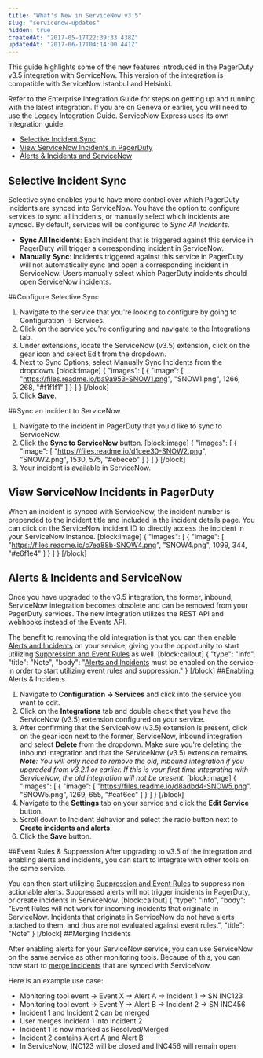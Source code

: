 ```yaml
---
title: "What's New in ServiceNow v3.5"
slug: "servicenow-updates"
hidden: true
createdAt: "2017-05-17T22:39:33.438Z"
updatedAt: "2017-06-17T04:14:00.441Z"
---
```

This guide highlights some of the new features introduced in the PagerDuty v3.5 integration with ServiceNow. This version of the integration is compatible with ServiceNow Istanbul and Helsinki.

Refer to the Enterprise Integration Guide for steps on getting up and running with the latest integration. If you are on Geneva or earlier, you will need to use the Legacy Integration Guide. ServiceNow Express uses its own integration guide.

- [Selective Incident Sync](#section-selective-incident-sync)
- [View ServiceNow Incidents in PagerDuty](#section-view-servicenow-incidents-in-pagerduty)
- [Alerts & Incidents and ServiceNow](#section-alerts-incidents-and-servicenow) 
## Selective Incident Sync

Selective sync enables you to have more control over which PagerDuty incidents are synced into ServiceNow. You have the option to configure services to sync all incidents, or manually select which incidents are synced. By default, services will be configured to *Sync All Incidents*.

- **Sync All Incidents**: Each incident that is triggered against this service in PagerDuty will trigger a corresponding incident in ServiceNow.
- **Manually Sync**: Incidents triggered against this service in PagerDuty will not automatically sync and open a corresponding incident in ServiceNow. Users manually select which PagerDuty incidents should open ServiceNow incidents.

##Configure Selective Sync
1. Navigate to the service that you're looking to configure by going to Configuration → Services.
2. Click on the service you're configuring and navigate to the Integrations tab.
3. Under extensions, locate the ServiceNow (v3.5) extension, click on the gear icon and select Edit from the dropdown.
4. Next to Sync Options, select Manually Sync Incidents from the dropdown.
[block:image]
{
  "images": [
    {
      "image": [
        "https://files.readme.io/ba9a953-SNOW1.png",
        "SNOW1.png",
        1266,
        268,
        "#f1f1f1"
      ]
    }
  ]
}
[/block]
5. Click **Save**.

##Sync an Incident to ServiceNow
1. Navigate to the incident in PagerDuty that you'd like to sync to ServiceNow.
2. Click the **Sync to ServiceNow** button.
[block:image]
{
  "images": [
    {
      "image": [
        "https://files.readme.io/d1cee30-SNOW2.png",
        "SNOW2.png",
        1530,
        575,
        "#ebeceb"
      ]
    }
  ]
}
[/block]
3. Your incident is available in ServiceNow.
## View ServiceNow Incidents in PagerDuty

When an incident is synced with ServiceNow, the incident number is prepended to the incident title and included in the incident details page. You can click on the ServiceNow incident ID to directly access the incident in your ServiceNow instance.
[block:image]
{
  "images": [
    {
      "image": [
        "https://files.readme.io/c7ea88b-SNOW4.png",
        "SNOW4.png",
        1099,
        344,
        "#e6f1e4"
      ]
    }
  ]
}
[/block]

## Alerts & Incidents and ServiceNow

Once you have upgraded to the v3.5 integration, the former, inbound, ServiceNow integration becomes obsolete and can be removed from your PagerDuty services. The new integration utilizes the REST API and webhooks instead of the Events API.

The benefit to removing the old integration is that you can then enable [Alerts and Incidents](/docs/alerts#section-getting-started-with-alerts-and-incidents) on your service, giving you the opportunity to start utilizing [Suppression and Event Rules](/docs/event-management-tools#section-suppression-and-event-rules) as well.
[block:callout]
{
  "type": "info",
  "title": "Note",
  "body": "[Alerts and Incidents](/docs/alerts#section-getting-started-with-alerts-and-incidents) must be enabled on the service in order to start utilizing event rules and suppression."
}
[/block]
##Enabling Alerts & Incidents
1. Navigate to **Configuration → Services** and click into the service you want to edit.
2. Click on the **Integrations** tab and double check that you have the ServiceNow (v3.5) extension configured on your service.
3. After confirming that the ServiceNow (v3.5) extension is present, click on the gear icon next to the former, ServiceNow, inbound integration and select **Delete** from the dropdown. Make sure you're deleting the inbound integration and that the ServiceNow (v3.5) extension remains. ***Note**: You will only need to remove the old, inbound integration if you upgraded from v3.2.1 or earlier. If this is your first time integrating with ServiceNow, the old integration will not be present.* 
[block:image]
{
  "images": [
    {
      "image": [
        "https://files.readme.io/d8adbd4-SNOW5.png",
        "SNOW5.png",
        1269,
        655,
        "#eaf6ec"
      ]
    }
  ]
}
[/block]
4. Navigate to the **Settings** tab on your service and click the **Edit Service** button.
5. Scroll down to Incident Behavior and select the radio button next to **Create incidents and alerts**.
6. Click the **Save** button.

##Event Rules & Suppression
After upgrading to v3.5 of the integration and enabling alerts and incidents, you can start to integrate with other tools on the same service.

You can then start utilizing [Suppression and Event Rules](/docs/event-management-tools#section-suppression-and-event-rules) to suppress non-actionable alerts. Suppressed alerts will not trigger incidents in PagerDuty, or create incidents in ServiceNow.
[block:callout]
{
  "type": "info",
  "body": "Event Rules will not work for incoming incidents that originate in ServiceNow. Incidents that originate in ServiceNow do not have alerts attached to them, and thus are not evaluated against event rules.",
  "title": "Note"
}
[/block]
##Merging Incidents

After enabling alerts for your ServiceNow service, you can use ServiceNow on the same service as other monitoring tools. Because of this, you can now start to [merge incidents](/docs/editing-incidents#section-merging-incidents) that are synced with ServiceNow.

Here is an example use case:
- Monitoring tool event → Event X → Alert A → Incident 1 → SN INC123
- Monitoring tool event → Event Y → Alert B → Incident 2 → SN INC456
- Incident 1 and Incident 2 can be merged
- User merges Incident 1 into Incident 2
- Incident 1 is now marked as Resolved/Merged
- Incident 2 contains Alert A and Alert B
- In ServiceNow, INC123 will be closed and INC456 will remain open